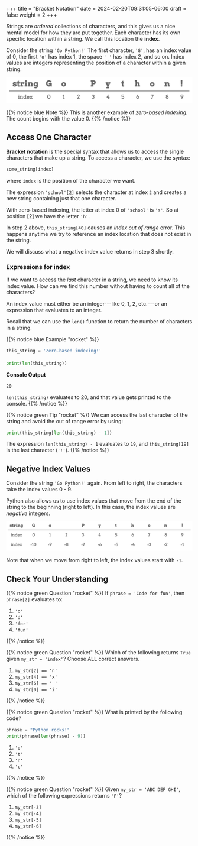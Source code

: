 +++
title = "Bracket Notation"
date = 2024-02-20T09:31:05-06:00
draft = false
weight = 2
+++

Strings are *ordered* collections of characters, and this gives us a nice
mental model for how they are put together. Each character has its own specific
location within a string. We call this location the **index**.

Consider the string `'Go Python!'` The first character, `'G'`, has an index
value of 0, the first `'o'` has index 1, the space `' '` has index 2, and
so on. Index values are integers representing the position of a character
within a given string.

![The string "Go Python!" with index values labeled below each character](pictures/index-figure.png?classes=border)

{{% notice blue Note %}}
This is another example of *zero-based indexing*. The count begins with the value 0.
{{% /notice %}}

## Access One Character

**Bracket notation** is the special syntax that allows us to access the single
characters that make up a string. To access a character, we use the syntax:

```python
some_string[index]
```

where `index` is the position of the character we want.

The expression `'school'[2]` selects the character at index `2` and creates
a new string containing just that one character.

With zero-based indexing, the letter at index 0 of `'school'` is `'s'`. So
at position [2] we have the letter `'h'`.

In step 2 above, `this_string[40]` causes an *index out of range* error.
This happens anytime we try to reference an index location that does not exist
in the string.

We will discuss what a negative index value returns in step 3 shortly.

### Expressions for index

If we want to access the *last* character in a string, we need to know its
index value. How can we find this number without having to count all of the
characters?

An index value must either be an integer---like 0, 1, 2, etc.---or an
expression that evaluates to an integer.

Recall that we can use the ``len()`` function to return the number of
characters in a string.

{{% notice blue Example "rocket" %}}
```python
this_string = 'Zero-based indexing!'

print(len(this_string))
```

**Console Output**

```console
20
```


``len(this_string)`` evaluates to 20, and that value gets printed to the
console.
{{% /notice %}}

{{% notice green Tip "rocket" %}}
We can access the last character of the string and avoid the out of range error
by using:

```python
print(this_string[len(this_string) - 1])
```

The expression `len(this_string) - 1` evaluates to `19`, and
`this_string[19]` is the last character (`'!'`).
{{% /notice %}}

## Negative Index Values

Consider the string `'Go Python!'` again. From left to right, the characters
take the index values 0 - 9.

Python also allows us to use index values that move from the end of the string
to the beginning (right to left). In this case, the index values are
*negative* integers.

![The string "Go Python!" with positive and negative index values shown.](pictures/full-string-index.png?classes=border)

Note that when we move from right to left, the index values start with `-1`.

## Check Your Understanding

{{% notice green Question "rocket" %}}
If `phrase = 'Code for fun'`, then `phrase[2]` evaluates to:

1. `'o'`
1. `'d'`
1. `'for'`
1. `'fun'`
<!-- Solution: 2 -->
{{% /notice %}}

{{% notice green Question "rocket" %}}
Which of the following returns `True` given `my_str = 'index'`?  Choose
ALL correct answers.

1. `my_str[2] == 'n'`
1. `my_str[4] == 'x'`
1. `my_str[6] == ' '`
1. `my_str[0] == 'i'`
<!-- Solution: 2 and 4 -->
{{% /notice %}}

{{% notice green Question "rocket" %}}
What is printed by the following code?

```python
phrase = "Python rocks!"
print(phrase[len(phrase) - 9])
```

1. `'o'`
1. `'t'`
1. `'n'`
1. `'c'`
<!-- Solution: 'o'' -->
{{% /notice %}}

{{% notice green Question "rocket" %}}
Given `my_str = 'ABC DEF GHI'`, which of the following
expressions returns `'F'`?

1. `my_str[-3]`
1. `my_str[-4]`
1. `my_str[-5]`
1. `my_str[-6]`
<!-- Solution: my_str[-5] -->
{{% /notice %}}
